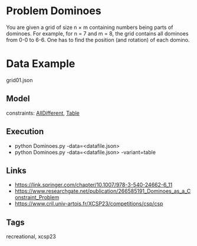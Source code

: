 # Problem Dominoes

You are given a grid of size n × m containing numbers being parts of dominoes.
For example, for n = 7 and m = 8, the grid contains all dominoes from 0-0 to 6-6.
One has to find the position (and rotation) of each domino.

# Data Example
  grid01.json

## Model
  constraints: [AllDifferent](http://pycsp.org/documentation/constraints/AllDifferent), [Table](http://pycsp.org/documentation/constraints/Table)

## Execution
  - python Dominoes.py -data=<datafile.json>
  - python Dominoes.py -data=<datafile.json> -variant=table

## Links
  - https://link.springer.com/chapter/10.1007/978-3-540-24662-6_11
  - https://www.researchgate.net/publication/266585191_Dominoes_as_a_Constraint_Problem
  - https://www.cril.univ-artois.fr/XCSP23/competitions/csp/csp

## Tags
  recreational, xcsp23
